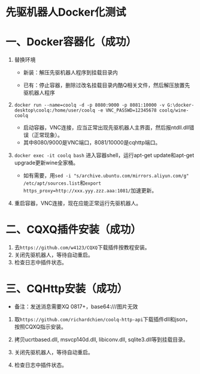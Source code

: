 # 先驱机器人Docker化测试

# 一、Docker容器化（成功）

1. 替换环境

    * 新装：解压先驱机器人程序到挂载目录内

    * 已有：停止容器，删除过改名挂载目录内酷Q相关文件，然后解压放置先驱机器人程序

2. ``docker run --name=coolq -d -p 8080:9000 -p 8081:10000 -v G:\docker-desktop\coolq:/home/user/coolq -e VNC_PASSWD=12345678 coolq/wine-coolq``
   * 启动容器，VNC连接，应当正常出现先驱机器人主界面，然后报ntdll.dll错误（正常现象）。
   * 其中8080/9000是VNC端口，8081/10000是cqhttp端口。

3. ``docker exec -it coolq bash`` 进入容器shell，运行apt-get update和apt-get upgrade更新wine全家桶。
   * 如有需要，用``sed -i "s/archive.ubuntu.com/mirrors.aliyun.com/g" /etc/apt/sources.list``和``export https_proxy=http://xxx.yyy.zzz.aaa:1081/``加速更新。

4. 重启容器，VNC连接，现在应能正常运行先驱机器人。


# 二、CQXQ插件安装（成功）

1. 去``https://github.com/w4123/CQXQ``下载插件按教程安装。
2. 关闭先驱机器人，等待自动重启。
3. 检查日志中插件状态。



# 三、CQHttp安装（成功）

* 备注：发送消息需要XQ 0817+，base64:///图片无效

1. 取``https://github.com/richardchien/coolq-http-api``下载插件dll和json，按照CQXQ指示安装。

2. 拷贝ucrtbased.dll, msvcp140d.dll, libiconv.dll, sqlite3.dll等到挂载目录。

3. 关闭先驱机器人，等待自动重启。

4. 检查日志中插件状态。

